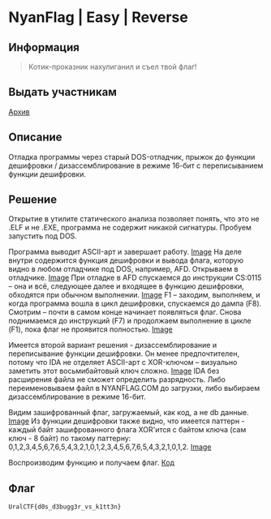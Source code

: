 # NyanFlag | Easy | Reverse

## Информация

>Котик-проказник нахулиганил и съел твой флаг!

## Выдать участникам

[Архив](public/nyanflag.tar.gz)

## Описание

Отладка программы через старый DOS-отладчик, прыжок до функции дешифровки / дизассемблирование в режиме 16-бит с переписыванием функции дешифровки.

## Решение

Открытие в утилите статического анализа позволяет понять, что это не .ELF и не .EXE, программа не содержит никакой сигнатуры. Пробуем запустить под DOS.

Программа выводит ASCII-арт и завершает работу. 
[Image](images/image1.jpg)
На деле внутри содержится функция дешифровки и вывода флага, которую видно в любом отладчике под DOS, например, AFD.
Открываем в отладчике.
[Image](images/image2.jpg)
При отладке в AFD спускаемся до инструкции CS:0115 – она и всё, следующее далее и входящее в функцию дешифровки, обходятся при обычном выполнении.
[Image](images/image3.jpg)
F1 – заходим, выполняем, и когда программа вошла в цикл дешифровки, спускаемся до дампа (F8). Смотрим – почти в самом конце начинает появляться флаг. Снова поднимаемся до инструкций (F7) и продолжаем выполнение в цикле (F1), пока флаг не проявится полностью.
[Image](images/image4.jpg)


Имеется второй вариант решения - дизассемблирование и переписывание функции дешифровки. Он менее предпочтителен, потому что IDA не отделяет ASCII-арт с XOR-ключом – визуально заметить этот восьмибайтовый ключ сложно.
[Image](images/image5.jpg)
IDA без расширения файла не сможет определить разрядность. Либо переименовываем файл в NYANFLAG.COM до загрузки, либо выбираем дизассемблирование в режиме 16-бит.

Видим зашифрованный флаг, загружаемый, как код, а не db данные. 
[Image](images/image6.jpg)
Из функции дешифровки также видно, что имеется паттерн - каждый байт зашифрованного флага XOR'ится с байтом ключа (сам ключ - 8 байт) по такому паттерну: 0,1,2,3,4,5,6,7,6,5,4,3,2,1,0,1,2,3,4,5,6,7,6,5,4,3,2,1,0,1,2.
[Image](images/image7.jpg)

Воспроизводим функцию и получаем флаг.
[Код](solve/code.py)

## Флаг

`UralCTF{d0s_d3bugg3r_vs_k1tt3n}`
